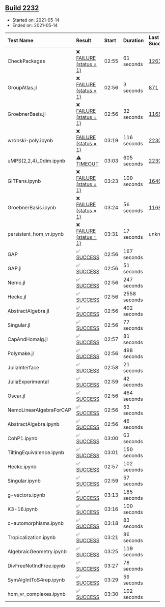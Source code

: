 ## [Build 2232](https://oscarci.mathematik.uni-kl.de/job/oscar-stable/2232/)

* Started on: 2021-05-14
* Ended on: 2021-05-14

| Test Name    | Result | Start | Duration | Last Success | First Failure |
|:-------------|:-------|:------|:---------|:-------------|:--------------|
| CheckPackages | ❌ [FAILURE (status = 1)](https://oscarci.mathematik.uni-kl.de/job/oscar-stable/2232/artifact/logs/build-2232/CheckPackages.log) | 02:55 | 61 seconds | [1263](https://oscarci.mathematik.uni-kl.de/job/oscar-stable/1263/) | [1264](https://oscarci.mathematik.uni-kl.de/job/oscar-stable/1264/) |
| GroupAtlas.jl | ❌ [FAILURE (status = 1)](https://oscarci.mathematik.uni-kl.de/job/oscar-stable/2232/artifact/logs/build-2232/GroupAtlas.jl.log) | 02:56 | 3 seconds | [871](https://oscarci.mathematik.uni-kl.de/job/oscar-stable/871/) | [872](https://oscarci.mathematik.uni-kl.de/job/oscar-stable/872/) |
| GroebnerBasis.jl | ❌ [FAILURE (status = 1)](https://oscarci.mathematik.uni-kl.de/job/oscar-stable/2232/artifact/logs/build-2232/GroebnerBasis.jl.log) | 02:56 | 32 seconds | [1168](https://oscarci.mathematik.uni-kl.de/job/oscar-stable/1168/) | [1169](https://oscarci.mathematik.uni-kl.de/job/oscar-stable/1169/) |
| wronski-poly.ipynb | ❌ [FAILURE (status = 1)](https://oscarci.mathematik.uni-kl.de/job/oscar-stable/2232/artifact/logs/build-2232/wronski-poly.ipynb.log) | 03:19 | 116 seconds | [2230](https://oscarci.mathematik.uni-kl.de/job/oscar-stable/2230/) | [2231](https://oscarci.mathematik.uni-kl.de/job/oscar-stable/2231/) |
| uMPS(2,2,4)_0dim.ipynb | ⚠ [TIMEOUT](https://oscarci.mathematik.uni-kl.de/job/oscar-stable/2232/artifact/logs/build-2232/uMPS-2-2-4-_0dim.ipynb.log) | 03:03 | 605 seconds | [2230](https://oscarci.mathematik.uni-kl.de/job/oscar-stable/2230/) | [2231](https://oscarci.mathematik.uni-kl.de/job/oscar-stable/2231/) |
| GITFans.ipynb | ❌ [FAILURE (status = 1)](https://oscarci.mathematik.uni-kl.de/job/oscar-stable/2232/artifact/logs/build-2232/GITFans.ipynb.log) | 03:23 | 100 seconds | [1646](https://oscarci.mathematik.uni-kl.de/job/oscar-stable/1646/) | [1647](https://oscarci.mathematik.uni-kl.de/job/oscar-stable/1647/) |
| GroebnerBasis.ipynb | ❌ [FAILURE (status = 1)](https://oscarci.mathematik.uni-kl.de/job/oscar-stable/2232/artifact/logs/build-2232/GroebnerBasis.ipynb.log) | 03:24 | 56 seconds | [1168](https://oscarci.mathematik.uni-kl.de/job/oscar-stable/1168/) | [1169](https://oscarci.mathematik.uni-kl.de/job/oscar-stable/1169/) |
| persistent_hom_vr.ipynb | ❌ [FAILURE (status = 1)](https://oscarci.mathematik.uni-kl.de/job/oscar-stable/2232/artifact/logs/build-2232/persistent_hom_vr.ipynb.log) | 03:31 | 17 seconds | unknown | unknown |
| GAP | ✅ [SUCCESS](https://oscarci.mathematik.uni-kl.de/job/oscar-stable/2232/artifact/logs/build-2232/GAP.log) | 02:56 | 167 seconds |  |  |
| GAP.jl | ✅ [SUCCESS](https://oscarci.mathematik.uni-kl.de/job/oscar-stable/2232/artifact/logs/build-2232/GAP.jl.log) | 02:56 | 51 seconds |  |  |
| Nemo.jl | ✅ [SUCCESS](https://oscarci.mathematik.uni-kl.de/job/oscar-stable/2232/artifact/logs/build-2232/Nemo.jl.log) | 02:56 | 247 seconds |  |  |
| Hecke.jl | ✅ [SUCCESS](https://oscarci.mathematik.uni-kl.de/job/oscar-stable/2232/artifact/logs/build-2232/Hecke.jl.log) | 02:56 | 2558 seconds |  |  |
| AbstractAlgebra.jl | ✅ [SUCCESS](https://oscarci.mathematik.uni-kl.de/job/oscar-stable/2232/artifact/logs/build-2232/AbstractAlgebra.jl.log) | 02:56 | 402 seconds |  |  |
| Singular.jl | ✅ [SUCCESS](https://oscarci.mathematik.uni-kl.de/job/oscar-stable/2232/artifact/logs/build-2232/Singular.jl.log) | 02:56 | 77 seconds |  |  |
| CapAndHomalg.jl | ✅ [SUCCESS](https://oscarci.mathematik.uni-kl.de/job/oscar-stable/2232/artifact/logs/build-2232/CapAndHomalg.jl.log) | 02:57 | 81 seconds |  |  |
| Polymake.jl | ✅ [SUCCESS](https://oscarci.mathematik.uni-kl.de/job/oscar-stable/2232/artifact/logs/build-2232/Polymake.jl.log) | 02:56 | 498 seconds |  |  |
| JuliaInterface | ✅ [SUCCESS](https://oscarci.mathematik.uni-kl.de/job/oscar-stable/2232/artifact/logs/build-2232/JuliaInterface.log) | 02:58 | 21 seconds |  |  |
| JuliaExperimental | ✅ [SUCCESS](https://oscarci.mathematik.uni-kl.de/job/oscar-stable/2232/artifact/logs/build-2232/JuliaExperimental.log) | 02:59 | 42 seconds |  |  |
| Oscar.jl | ✅ [SUCCESS](https://oscarci.mathematik.uni-kl.de/job/oscar-stable/2232/artifact/logs/build-2232/Oscar.jl.log) | 02:56 | 464 seconds |  |  |
| NemoLinearAlgebraForCAP | ✅ [SUCCESS](https://oscarci.mathematik.uni-kl.de/job/oscar-stable/2232/artifact/logs/build-2232/NemoLinearAlgebraForCAP.log) | 02:56 | 53 seconds |  |  |
| AbstractAlgebra.ipynb | ✅ [SUCCESS](https://oscarci.mathematik.uni-kl.de/job/oscar-stable/2232/artifact/logs/build-2232/AbstractAlgebra.ipynb.log) | 02:56 | 46 seconds |  |  |
| CohP1.ipynb | ✅ [SUCCESS](https://oscarci.mathematik.uni-kl.de/job/oscar-stable/2232/artifact/logs/build-2232/CohP1.ipynb.log) | 03:00 | 63 seconds |  |  |
| TiltingEquivalence.ipynb | ✅ [SUCCESS](https://oscarci.mathematik.uni-kl.de/job/oscar-stable/2232/artifact/logs/build-2232/TiltingEquivalence.ipynb.log) | 03:01 | 150 seconds |  |  |
| Hecke.ipynb | ✅ [SUCCESS](https://oscarci.mathematik.uni-kl.de/job/oscar-stable/2232/artifact/logs/build-2232/Hecke.ipynb.log) | 02:57 | 102 seconds |  |  |
| Singular.ipynb | ✅ [SUCCESS](https://oscarci.mathematik.uni-kl.de/job/oscar-stable/2232/artifact/logs/build-2232/Singular.ipynb.log) | 02:59 | 57 seconds |  |  |
| g-vectors.ipynb | ✅ [SUCCESS](https://oscarci.mathematik.uni-kl.de/job/oscar-stable/2232/artifact/logs/build-2232/g-vectors.ipynb.log) | 03:13 | 185 seconds |  |  |
| K3-16.ipynb | ✅ [SUCCESS](https://oscarci.mathematik.uni-kl.de/job/oscar-stable/2232/artifact/logs/build-2232/K3-16.ipynb.log) | 03:16 | 100 seconds |  |  |
| c-automorphisms.ipynb | ✅ [SUCCESS](https://oscarci.mathematik.uni-kl.de/job/oscar-stable/2232/artifact/logs/build-2232/c-automorphisms.ipynb.log) | 03:18 | 83 seconds |  |  |
| Tropicalization.ipynb | ✅ [SUCCESS](https://oscarci.mathematik.uni-kl.de/job/oscar-stable/2232/artifact/logs/build-2232/Tropicalization.ipynb.log) | 03:21 | 86 seconds |  |  |
| AlgebraicGeometry.ipynb | ✅ [SUCCESS](https://oscarci.mathematik.uni-kl.de/job/oscar-stable/2232/artifact/logs/build-2232/AlgebraicGeometry.ipynb.log) | 03:25 | 119 seconds |  |  |
| DivFreeNotIndFree.ipynb | ✅ [SUCCESS](https://oscarci.mathematik.uni-kl.de/job/oscar-stable/2232/artifact/logs/build-2232/DivFreeNotIndFree.ipynb.log) | 03:27 | 78 seconds |  |  |
| SymAlgIntToS4rep.ipynb | ✅ [SUCCESS](https://oscarci.mathematik.uni-kl.de/job/oscar-stable/2232/artifact/logs/build-2232/SymAlgIntToS4rep.ipynb.log) | 03:29 | 59 seconds |  |  |
| hom_vr_complexes.ipynb | ✅ [SUCCESS](https://oscarci.mathematik.uni-kl.de/job/oscar-stable/2232/artifact/logs/build-2232/hom_vr_complexes.ipynb.log) | 03:30 | 102 seconds |  |  |
